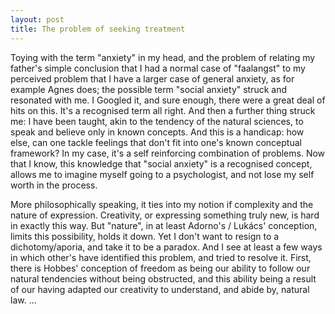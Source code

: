 ```yaml
---
layout: post
title: The problem of seeking treatment
---
```


Toying with the term "anxiety" in my head, and the problem of relating my father's simple conclusion that I had a normal case of "faalangst" to my perceived problem that I have a larger case of general anxiety, as for example Agnes does; the possible term "social anxiety" struck and resonated with me. I Googled it, and sure enough, there were a great deal of hits on this. It's a recognised term all right. And then a further thing struck me: I have been taught, akin to the tendency of the natural sciences, to speak and believe only in known concepts. And this is a handicap: how else, can one tackle feelings that don't fit into one's known conceptual framework? In my case, it's a self reinforcing combination of problems. Now that I know, this knowledge that "social anxiety" is a recognised concept, allows me to imagine myself going to a psychologist, and not lose my self worth in the process.

More philosophically speaking, it ties into my notion if complexity and the nature of expression. Creativity, or expressing something truly new, is hard in exactly this way. But "nature", in at least Adorno's / Lukács' conception, limits this possibility, holds it down. Yet I don't want to resign to a dichotomy/aporia, and take it to be a paradox. And I see at least a few ways in which other's have identified this problem, and tried to resolve it. First, there is Hobbes' conception of freedom as being our ability to follow our natural tendencies without being obstructed, and this ability being a result of our having adapted our creativity to understand, and abide by, natural law. ...